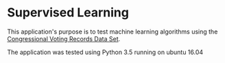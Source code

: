# Supervised Learning

This application's purpose is to test machine learning algorithms using the [Congressional Voting Records Data Set](https://archive.ics.uci.edu/ml/datasets/Congressional+Voting+Records).

The application was tested using Python 3.5 running on ubuntu 16.04
